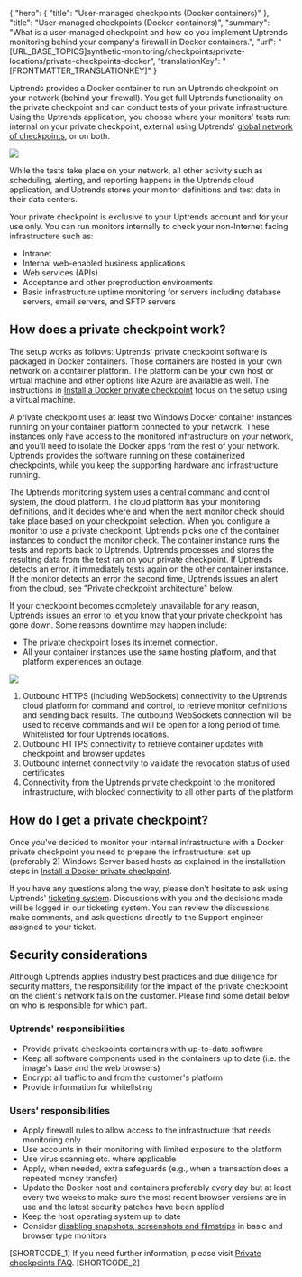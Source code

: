 {
  "hero": {
    "title": "User-managed checkpoints (Docker containers)"
  },
  "title": "User-managed checkpoints (Docker containers)",
  "summary": "What is a user-managed checkpoint and how do you implement Uptrends monitoring behind your company's firewall in Docker containers.",
  "url": "[URL_BASE_TOPICS]synthetic-monitoring/checkpoints/private-locations/private-checkpoints-docker",
  "translationKey": "[FRONTMATTER_TRANSLATIONKEY]"
}

Uptrends provides a Docker container to run an Uptrends checkpoint on your network (behind your firewall). You get full Uptrends functionality on the private checkpoint and can conduct tests of your private infrastructure. Using the Uptrends application, you choose where your monitors' tests run: internal on your private checkpoint, external using Uptrends' [global network of checkpoints]([LINK_URL_1]), or on both.

![]([LINK_URL_2])

While the tests take place on your network, all other activity such as scheduling, alerting, and reporting happens in the Uptrends cloud application, and Uptrends stores your monitor definitions and test data in their data centers.

Your private checkpoint is exclusive to your Uptrends account and for your use only. You can run monitors internally to check your non-Internet facing infrastructure such as:

- Intranet
- Internal web-enabled business applications
- Web services (APIs)
- Acceptance and other preproduction environments
- Basic infrastructure uptime monitoring for servers including database servers, email servers, and SFTP servers

## How does a private checkpoint work?

The setup works as follows: Uptrends' private checkpoint software is packaged in Docker containers. Those containers are hosted in your own network on a container platform. The platform can be your own host or virtual machine and other options like Azure are available as well. The instructions in [Install a Docker private checkpoint]([LINK_URL_3]) focus on the setup using a virtual machine.

A private checkpoint uses at least two Windows Docker container instances running on your container platform connected to your network. These instances only have access to the monitored infrastructure on your network, and you'll need to isolate the Docker apps from the rest of your network. Uptrends provides the software running on these containerized checkpoints, while you keep the supporting hardware and infrastructure running.

The Uptrends monitoring system uses a central command and control system, the cloud platform. The cloud platform has your monitoring definitions, and it decides where and when the next monitor check should take place based on your checkpoint selection. When you configure a monitor to use a private checkpoint, Uptrends picks one of the container instances to conduct the monitor check. The container instance runs the tests and reports back to Uptrends. Uptrends processes and stores the resulting data from the test ran on your private checkpoint. If Uptrends detects an error, it immediately tests again on the other container instance. If the monitor detects an error the second time, Uptrends issues an alert from the cloud, see "Private checkpoint architecture" below.

If your checkpoint becomes completely unavailable for any reason, Uptrends issues an error to let you know that your private checkpoint has gone down. Some reasons downtime may happen include:

- The private checkpoint loses its internet connection.
- All your container instances use the same hosting platform, and that platform experiences an outage.

![]([LINK_URL_4])

1. Outbound HTTPS (including WebSockets) connectivity to the Uptrends cloud platform for command and control, to retrieve monitor definitions and sending back results. The outbound WebSockets connection will be used to receive commands and will be open for a long period of time. Whitelisted for four Uptrends locations.
2. Outbound HTTPS connectivity to retrieve container updates with checkpoint and browser updates
3. Outbound internet connectivity to validate the revocation status of used certificates
4. Connectivity from the Uptrends private checkpoint to the monitored infrastructure, with blocked connectivity to all other parts of the platform

## How do I get a private checkpoint? 

Once you've decided to monitor your internal infrastructure with a Docker private checkpoint you need to prepare the infrastructure: set up (preferably 2) Windows Server based hosts as explained in the installation steps in [Install a Docker private checkpoint]([LINK_URL_5]).

If you have any questions along the way, please don't hesitate to ask using Uptrends' [ticketing system]([LINK_URL_6]). Discussions with you and the decisions made will be logged in our ticketing system. You can review the discussions, make comments, and ask questions directly to the Support engineer assigned to your ticket.

## Security considerations

Although Uptrends applies industry best practices and due diligence for security matters, the responsibility for the impact of the private checkpoint on the client's network falls on the customer. Please find some detail below on who is responsible for which part.

### Uptrends' responsibilities

- Provide private checkpoints containers with up-to-date software
- Keep all software components used in the containers up to date (i.e. the image's base and the web browsers)
- Encrypt all traffic to and from the customer's platform
- Provide information for whitelisting

### Users' responsibilities

- Apply firewall rules to allow access to the infrastructure that needs monitoring only
- Use accounts in their monitoring with limited exposure to the platform
- Use virus scanning etc. where applicable
- Apply, when needed, extra safeguards (e.g., when a transaction does a repeated money transfer)
- Update the Docker host and containers preferably every day but at least every two weeks to make sure the most recent browser versions are in use and the latest security patches have been applied
- Keep the host operating system up to date
- Consider [disabling snapshots, screenshots and filmstrips]([LINK_URL_7]) in basic and browser type monitors 

[SHORTCODE_1] If you need further information, please visit [Private checkpoints FAQ]([LINK_URL_8]). [SHORTCODE_2]
